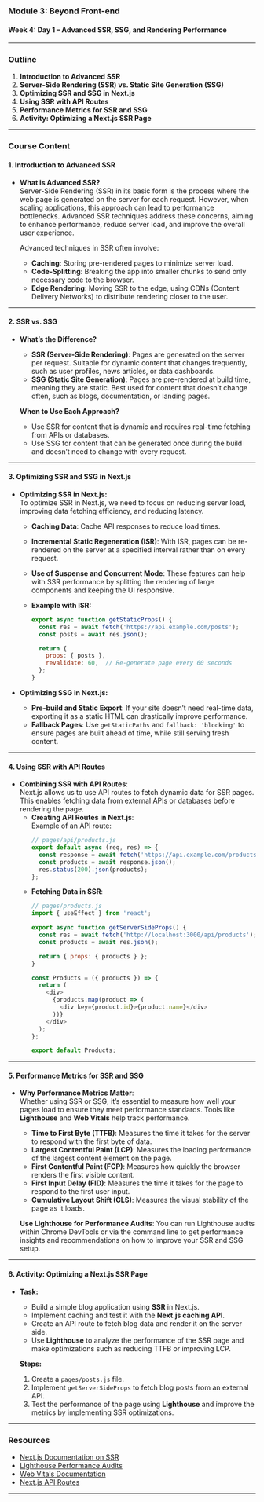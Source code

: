 ### **Module 3: Beyond Front-end**  
#### **Week 4: Day 1 – Advanced SSR, SSG, and Rendering Performance**

---

### **Outline**  
1. **Introduction to Advanced SSR**  
2. **Server-Side Rendering (SSR) vs. Static Site Generation (SSG)**  
3. **Optimizing SSR and SSG in Next.js**  
4. **Using SSR with API Routes**  
5. **Performance Metrics for SSR and SSG**  
6. **Activity: Optimizing a Next.js SSR Page**  

---

### **Course Content**

#### **1. Introduction to Advanced SSR**  
- **What is Advanced SSR?**  
  Server-Side Rendering (SSR) in its basic form is the process where the web page is generated on the server for each request. However, when scaling applications, this approach can lead to performance bottlenecks. Advanced SSR techniques address these concerns, aiming to enhance performance, reduce server load, and improve the overall user experience.
  
  Advanced techniques in SSR often involve:
  - **Caching**: Storing pre-rendered pages to minimize server load.
  - **Code-Splitting**: Breaking the app into smaller chunks to send only necessary code to the browser.
  - **Edge Rendering**: Moving SSR to the edge, using CDNs (Content Delivery Networks) to distribute rendering closer to the user.

---

#### **2. SSR vs. SSG**  
- **What’s the Difference?**  
  - **SSR (Server-Side Rendering)**: Pages are generated on the server per request. Suitable for dynamic content that changes frequently, such as user profiles, news articles, or data dashboards.
  - **SSG (Static Site Generation)**: Pages are pre-rendered at build time, meaning they are static. Best used for content that doesn’t change often, such as blogs, documentation, or landing pages.
  
  **When to Use Each Approach?**  
  - Use SSR for content that is dynamic and requires real-time fetching from APIs or databases.
  - Use SSG for content that can be generated once during the build and doesn’t need to change with every request.

---

#### **3. Optimizing SSR and SSG in Next.js**  
- **Optimizing SSR in Next.js:**  
  To optimize SSR in Next.js, we need to focus on reducing server load, improving data fetching efficiency, and reducing latency.
  - **Caching Data**: Cache API responses to reduce load times.
  - **Incremental Static Regeneration (ISR)**: With ISR, pages can be re-rendered on the server at a specified interval rather than on every request.
  - **Use of Suspense and Concurrent Mode**: These features can help with SSR performance by splitting the rendering of large components and keeping the UI responsive.

  - **Example with ISR:**
    ```javascript
    export async function getStaticProps() {
      const res = await fetch('https://api.example.com/posts');
      const posts = await res.json();

      return {
        props: { posts },
        revalidate: 60,  // Re-generate page every 60 seconds
      };
    }
    ```

- **Optimizing SSG in Next.js:**
  - **Pre-build and Static Export**: If your site doesn’t need real-time data, exporting it as a static HTML can drastically improve performance.
  - **Fallback Pages**: Use `getStaticPaths` and `fallback: 'blocking'` to ensure pages are built ahead of time, while still serving fresh content.

---

#### **4. Using SSR with API Routes**  
- **Combining SSR with API Routes**:  
  Next.js allows us to use API routes to fetch dynamic data for SSR pages. This enables fetching data from external APIs or databases before rendering the page.  
  - **Creating API Routes in Next.js**:  
    Example of an API route:
    ```javascript
    // pages/api/products.js
    export default async (req, res) => {
      const response = await fetch('https://api.example.com/products');
      const products = await response.json();
      res.status(200).json(products);
    };
    ```
  - **Fetching Data in SSR**:
    ```javascript
    // pages/products.js
    import { useEffect } from 'react';

    export async function getServerSideProps() {
      const res = await fetch('http://localhost:3000/api/products');
      const products = await res.json();

      return { props: { products } };
    }

    const Products = ({ products }) => {
      return (
        <div>
          {products.map(product => (
            <div key={product.id}>{product.name}</div>
          ))}
        </div>
      );
    };
    
    export default Products;
    ```

---

#### **5. Performance Metrics for SSR and SSG**  
- **Why Performance Metrics Matter**:  
  Whether using SSR or SSG, it’s essential to measure how well your pages load to ensure they meet performance standards. Tools like **Lighthouse** and **Web Vitals** help track performance.  
  - **Time to First Byte (TTFB)**: Measures the time it takes for the server to respond with the first byte of data.
  - **Largest Contentful Paint (LCP)**: Measures the loading performance of the largest content element on the page.
  - **First Contentful Paint (FCP)**: Measures how quickly the browser renders the first visible content.
  - **First Input Delay (FID)**: Measures the time it takes for the page to respond to the first user input.
  - **Cumulative Layout Shift (CLS)**: Measures the visual stability of the page as it loads.

  **Use Lighthouse for Performance Audits**:
  You can run Lighthouse audits within Chrome DevTools or via the command line to get performance insights and recommendations on how to improve your SSR and SSG setup.

---

#### **6. Activity: Optimizing a Next.js SSR Page**  
- **Task:**  
  - Build a simple blog application using **SSR** in Next.js.  
  - Implement caching and test it with the **Next.js caching API**.
  - Create an API route to fetch blog data and render it on the server side.
  - Use **Lighthouse** to analyze the performance of the SSR page and make optimizations such as reducing TTFB or improving LCP.

  **Steps:**
  1. Create a `pages/posts.js` file.
  2. Implement `getServerSideProps` to fetch blog posts from an external API.
  3. Test the performance of the page using **Lighthouse** and improve the metrics by implementing SSR optimizations.

---

### **Resources**  
- [Next.js Documentation on SSR](https://nextjs.org/docs/basic-features/pages#server-side-rendering)  
- [Lighthouse Performance Audits](https://developers.google.com/web/tools/lighthouse)  
- [Web Vitals Documentation](https://web.dev/vitals/)  
- [Next.js API Routes](https://nextjs.org/docs/api-routes/introduction)

---
